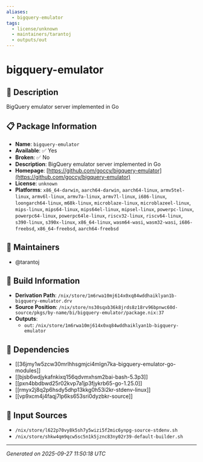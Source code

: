 ```yaml
---
aliases:
  - bigquery-emulator
tags:
  - license/unknown
  - maintainers/tarantoj
  - outputs/out
---
```


# bigquery-emulator

## 📝 Description

BigQuery emulator server implemented in Go

## 📋 Package Information

- **Name**: `bigquery-emulator`
- **Available**: ✅ Yes
- **Broken**: ✅ No
- **Description**: BigQuery emulator server implemented in Go
- **Homepage**: [https://github.com/goccy/bigquery-emulator](https://github.com/goccy/bigquery-emulator)
- **License**: `unknown`
- **Platforms**: `x86_64-darwin`, `aarch64-darwin`, `aarch64-linux`, `armv5tel-linux`, `armv6l-linux`, `armv7a-linux`, `armv7l-linux`, `i686-linux`, `loongarch64-linux`, `m68k-linux`, `microblaze-linux`, `microblazeel-linux`, `mips-linux`, `mips64-linux`, `mips64el-linux`, `mipsel-linux`, `powerpc-linux`, `powerpc64-linux`, `powerpc64le-linux`, `riscv32-linux`, `riscv64-linux`, `s390-linux`, `s390x-linux`, `x86_64-linux`, `wasm64-wasi`, `wasm32-wasi`, `i686-freebsd`, `x86_64-freebsd`, `aarch64-freebsd`
## 👥 Maintainers

- @tarantoj


## 🔧 Build Information

- **Derivation Path**: `/nix/store/1m6rwa10mj614x0xq84wddhaiklyan1b-bigquery-emulator.drv`
- **Source Position**: `/nix/store/ns30sqxb36k8jrds8z18rv96bpnwc60d-source/pkgs/by-name/bi/bigquery-emulator/package.nix:37`
- **Outputs**:
  - `out`:  `/nix/store/1m6rwa10mj614x0xq84wddhaiklyan1b-bigquery-emulator`

## 🔗 Dependencies

- [[36jmy1w5zcw30mrlhhsgmjci4mlgn7ka-bigquery-emulator-go-modules]]
- [[bjsb6wdjykafnkixq156qdvmxhsm2bai-bash-5.3p3]]
- [[pxn4bbdbwd25r02kvp7a1jp3fjykrb65-go-1.25.0]]
- [[rmyx2j8q2p6hsdy5dhp13kkg0h53i2kr-stdenv-linux]]
- [[vp9xcm4j4faqj7lp6ks653sri0dyzbkr-source]]

## 📁 Input Sources

- `/nix/store/l622p70vy8k5sh7y5wizi5f2mic6ynpg-source-stdenv.sh`
- `/nix/store/shkw4qm9qcw5sc5n1k5jznc83ny02r39-default-builder.sh`

---
*Generated on 2025-09-27 11:50:18 UTC*
